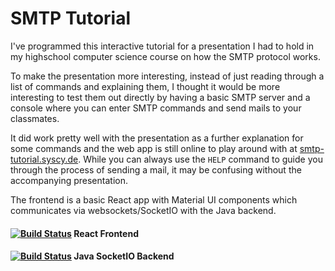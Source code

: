 # SMTP Tutorial

I've programmed this interactive tutorial for a presentation I had to hold in my highschool computer science course on how the SMTP protocol works.

To make the presentation more interesting, instead of just reading through a list of commands and explaining them,
I thought it would be more interesting to test them out directly by having a basic SMTP server and a console where you can enter SMTP commands and
send mails to your classmates.

It did work pretty well with the presentation as a further explanation for some commands and the web app is still online to play around with at
[smtp-tutorial.syscy.de](https://smtp-tutorial.syscy.de).
While you can always use the `HELP` command to guide you through the process of sending a mail, it may be confusing without the accompanying presentation.

The frontend is a basic React app with Material UI components which communicates via websockets/SocketIO with the Java backend.

#### [![Build Status](https://ci.syscy.de/buildStatus/icon?job=SMTP+Tutorial+Frontend)](https://ci.syscy.de/job/SMTP%20Tutorial%20Frontend/) React Frontend
#### [![Build Status](https://ci.syscy.de/buildStatus/icon?job=SMTP+Tutorial+Backend)](https://ci.syscy.de/job/SMTP%20Tutorial%20Backend/) Java SocketIO Backend
